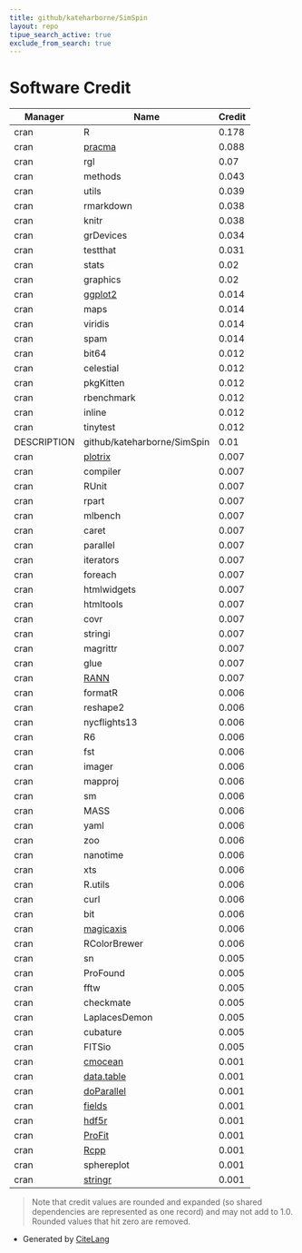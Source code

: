 ```yaml
---
title: github/kateharborne/SimSpin
layout: repo
tipue_search_active: true
exclude_from_search: true
---
```

# Software Credit

|Manager|Name|Credit|
|-------|----|------|
|cran|R|0.178|
|cran|[pracma](NA)|0.088|
|cran|rgl|0.07|
|cran|methods|0.043|
|cran|utils|0.039|
|cran|rmarkdown|0.038|
|cran|knitr|0.038|
|cran|grDevices|0.034|
|cran|testthat|0.031|
|cran|stats|0.02|
|cran|graphics|0.02|
|cran|[ggplot2](https://ggplot2.tidyverse.org)|0.014|
|cran|maps|0.014|
|cran|viridis|0.014|
|cran|spam|0.014|
|cran|bit64|0.012|
|cran|celestial|0.012|
|cran|pkgKitten|0.012|
|cran|rbenchmark|0.012|
|cran|inline|0.012|
|cran|tinytest|0.012|
|DESCRIPTION|github/kateharborne/SimSpin|0.01|
|cran|[plotrix](NA)|0.007|
|cran|compiler|0.007|
|cran|RUnit|0.007|
|cran|rpart|0.007|
|cran|mlbench|0.007|
|cran|caret|0.007|
|cran|parallel|0.007|
|cran|iterators|0.007|
|cran|foreach|0.007|
|cran|htmlwidgets|0.007|
|cran|htmltools|0.007|
|cran|covr|0.007|
|cran|stringi|0.007|
|cran|magrittr|0.007|
|cran|glue|0.007|
|cran|[RANN](https://github.com/jefferis/RANN)|0.007|
|cran|formatR|0.006|
|cran|reshape2|0.006|
|cran|nycflights13|0.006|
|cran|R6|0.006|
|cran|fst|0.006|
|cran|imager|0.006|
|cran|mapproj|0.006|
|cran|sm|0.006|
|cran|MASS|0.006|
|cran|yaml|0.006|
|cran|zoo|0.006|
|cran|nanotime|0.006|
|cran|xts|0.006|
|cran|R.utils|0.006|
|cran|curl|0.006|
|cran|bit|0.006|
|cran|[magicaxis](NA)|0.006|
|cran|RColorBrewer|0.006|
|cran|sn|0.005|
|cran|ProFound|0.005|
|cran|fftw|0.005|
|cran|checkmate|0.005|
|cran|LaplacesDemon|0.005|
|cran|cubature|0.005|
|cran|FITSio|0.005|
|cran|[cmocean](https://matplotlib.org/cmocean/)|0.001|
|cran|[data.table](https://r-datatable.com)|0.001|
|cran|[doParallel](https://github.com/RevolutionAnalytics/doparallel)|0.001|
|cran|[fields](https://github.com/dnychka/fieldsRPackage)|0.001|
|cran|[hdf5r](https://hhoeflin.github.io/hdf5r/)|0.001|
|cran|[ProFit](https://github.com/ICRAR/ProFit)|0.001|
|cran|[Rcpp](http://www.rcpp.org)|0.001|
|cran|sphereplot|0.001|
|cran|[stringr](http://stringr.tidyverse.org)|0.001|


> Note that credit values are rounded and expanded (so shared dependencies are represented as one record) and may not add to 1.0. Rounded values that hit zero are removed.


- Generated by [CiteLang](https://github.com/vsoch/citelang)
